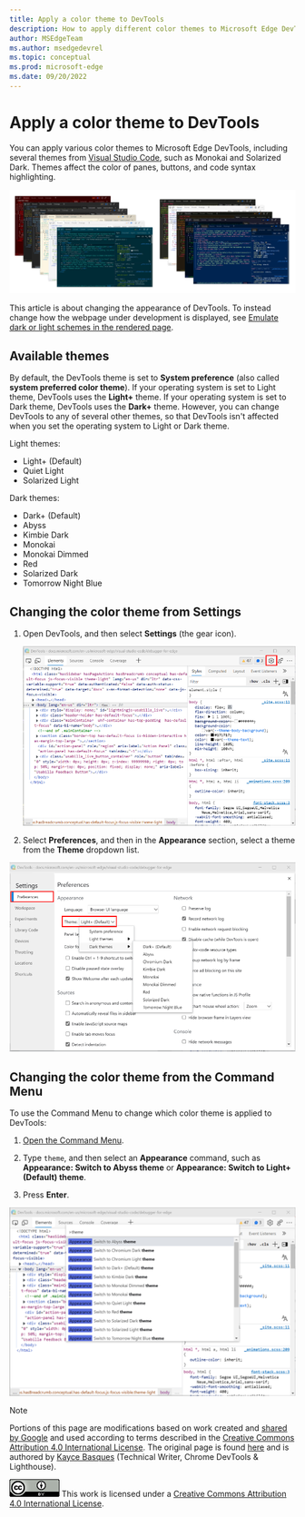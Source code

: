 ```yaml
---
title: Apply a color theme to DevTools
description: How to apply different color themes to Microsoft Edge DevTools.
author: MSEdgeTeam
ms.author: msedgedevrel
ms.topic: conceptual
ms.prod: microsoft-edge
ms.date: 09/20/2022
---
```

<!-- Copyright Kayce Basques
   Licensed under the Apache License, Version 2.0 (the "License");
   you may not use this file except in compliance with the License.
   You may obtain a copy of the License at
       https://www.apache.org/licenses/LICENSE-2.0
   Unless required by applicable law or agreed to in writing, software
   distributed under the License is distributed on an "AS IS" BASIS,
   WITHOUT WARRANTIES OR CONDITIONS OF ANY KIND, either express or implied.
   See the License for the specific language governing permissions and
   limitations under the License.  -->
# Apply a color theme to DevTools

You can apply various color themes to Microsoft Edge DevTools, including several themes from [Visual Studio Code](https://code.visualstudio.com), such as Monokai and Solarized Dark.  Themes affect the color of panes, buttons, and code syntax highlighting.

![Various DevTools color themes](./theme-images/all-devtools-themes.png)

This article is about changing the appearance of DevTools.  To instead change how the webpage under development is displayed, see [Emulate dark or light schemes in the rendered page](../accessibility/preferred-color-scheme-simulation.md).


<!-- ====================================================================== -->
## Available themes

By default, the DevTools theme is set to **System preference** (also called **system preferred color theme**).  If your operating system is set to Light theme, DevTools uses the **Light+** theme.  If your operating system is set to Dark theme, DevTools uses the **Dark+** theme.  However, you can change DevTools to any of several other themes, so that DevTools isn't affected when you set the operating system to Light or Dark theme.

Light themes:
- Light+ (Default)
- Quiet Light
- Solarized Light

Dark themes:
- Dark+ (Default)
- Abyss
- Kimbie Dark
- Monokai
- Monokai Dimmed
- Red
- Solarized Dark
- Tomorrow Night Blue


<!-- ====================================================================== -->
## Changing the color theme from Settings

1. Open DevTools, and then select **Settings** (the gear icon).

   ![The Settings (gear) icon](./theme-images/setting-button.png)

1. Select **Preferences**, and then in the **Appearance** section, select a theme from the **Theme** dropdown list.

![Selecting a theme in Preferences](./theme-images/customize-theme-setting.png)


<!-- ====================================================================== -->
## Changing the color theme from the Command Menu

To use the Command Menu to change which color theme is applied to DevTools:

1. [Open the Command Menu](../command-menu/index.md).

1. Type `theme`, and then select an **Appearance** command, such as **Appearance: Switch to Abyss theme** or **Appearance: Switch to Light+ (Default) theme**.

1. Press **Enter**.

![The list of themes in the Command Menu](./theme-images/customize-theme-command-menu.png)


<!-- ====================================================================== -->
> [!NOTE]
> Portions of this page are modifications based on work created and [shared by Google](https://developers.google.com/terms/site-policies) and used according to terms described in the [Creative Commons Attribution 4.0 International License](https://creativecommons.org/licenses/by/4.0).
> The original page is found [here](https://developer.chrome.com/docs/devtools/customize/dark-theme/) and is authored by [Kayce Basques](https://developers.google.com/web/resources/contributors#kayce-basques) (Technical Writer, Chrome DevTools \& Lighthouse).

[![Creative Commons License](../../media/cc-logo/88x31.png)](https://creativecommons.org/licenses/by/4.0)
This work is licensed under a [Creative Commons Attribution 4.0 International License](https://creativecommons.org/licenses/by/4.0).
